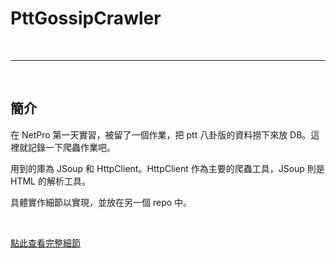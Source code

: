 # PttGossipCrawler

<br>

----------------------------------------

<br>

## 簡介

在 NetPro 第一天實習，被留了一個作業，把 ptt 八卦版的資料撈下來放 DB。這裡就記錄一下爬蟲作業吧。

用到的庫為 JSoup 和 HttpClient。HttpClient 作為主要的爬蟲工具，JSoup 則是 HTML 的解析工具。

具體實作細節以實現，並放在另一個 repo 中。

<br>

[點此查看完整細節](https://github.com/Johnny1110/CasuallyCrawler)
<br>
